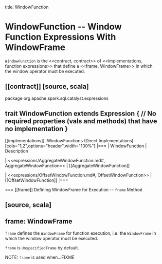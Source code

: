 title: WindowFunction

# WindowFunction -- Window Function Expressions With WindowFrame

`WindowFunction` is the <<contract, contract>> of <<implementations, function expressions>> that define a <<frame, WindowFrame>> in which the window operator must be executed.

[[contract]]
[source, scala]
----
package org.apache.spark.sql.catalyst.expressions

trait WindowFunction extends Expression {
  // No required properties (vals and methods) that have no implementation
}
----

[[implementations]]
.WindowFunctions (Direct Implementations)
[cols="1,2",options="header",width="100%"]
|===
| WindowFunction
| Description

| <<expressions/AggregateWindowFunction.md#, AggregateWindowFunction>>
| [[AggregateWindowFunction]]

| <<expressions/OffsetWindowFunction.md#, OffsetWindowFunction>>
| [[OffsetWindowFunction]]
|===

=== [[frame]] Defining WindowFrame for Execution -- `frame` Method

[source, scala]
----
frame: WindowFrame
----

`frame` defines the `WindowFrame` for function execution, i.e. the `WindowFrame` in which the window operator must be executed.

`frame` is `UnspecifiedFrame` by default.

NOTE: `frame` is used when...FIXME
